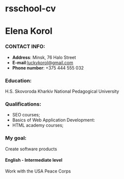 # rsschool-cv
# Elena Korol 
### CONTACT INFO:
* **Address**: Minsk, 76 Halo Street
* **E-mail**:luckykorol@gmail.com
* **Phone number**: +375 444 555 032
### Education:
H.S. Skovoroda Kharkiv National  Pedagogical University
### Qualifications:
-	SEO courses;
-	Basics of Web Application Development:
-	HTML academy courses;
### My goal:
Create software products

#### English - Intermediate level
Work with the USA Peace Corps 
